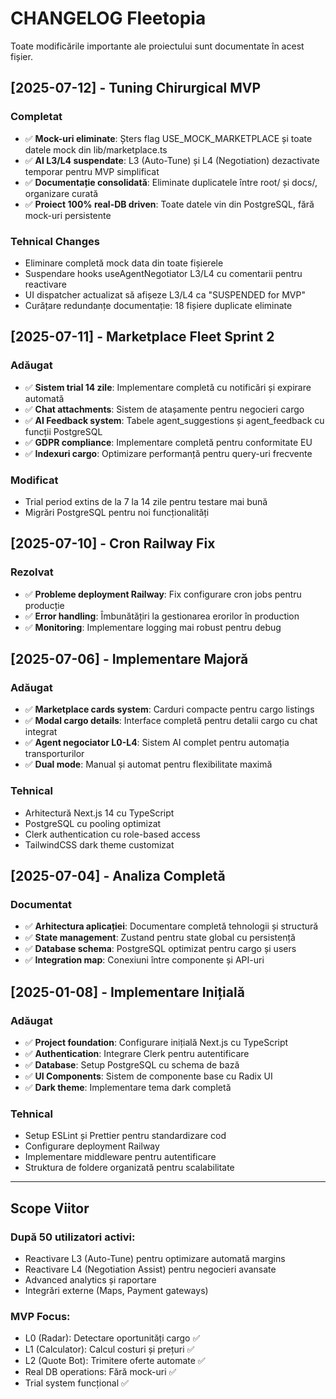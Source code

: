 # CHANGELOG Fleetopia

Toate modificările importante ale proiectului sunt documentate în acest fișier.

## [2025-07-12] - Tuning Chirurgical MVP
### Completat
- ✅ **Mock-uri eliminate**: Șters flag USE_MOCK_MARKETPLACE și toate datele mock din lib/marketplace.ts
- ✅ **AI L3/L4 suspendate**: L3 (Auto-Tune) și L4 (Negotiation) dezactivate temporar pentru MVP simplificat
- ✅ **Documentație consolidată**: Eliminate duplicatele între root/ și docs/, organizare curată
- ✅ **Proiect 100% real-DB driven**: Toate datele vin din PostgreSQL, fără mock-uri persistente

### Tehnical Changes
- Eliminare completă mock data din toate fișierele
- Suspendare hooks useAgentNegotiator L3/L4 cu comentarii pentru reactivare
- UI dispatcher actualizat să afișeze L3/L4 ca "SUSPENDED for MVP"
- Curățare redundanțe documentație: 18 fișiere duplicate eliminate

## [2025-07-11] - Marketplace Fleet Sprint 2
### Adăugat
- ✅ **Sistem trial 14 zile**: Implementare completă cu notificări și expirare automată
- ✅ **Chat attachments**: Sistem de atașamente pentru negocieri cargo
- ✅ **AI Feedback system**: Tabele agent_suggestions și agent_feedback cu funcții PostgreSQL
- ✅ **GDPR compliance**: Implementare completă pentru conformitate EU
- ✅ **Indexuri cargo**: Optimizare performanță pentru query-uri frecvente

### Modificat
- Trial period extins de la 7 la 14 zile pentru testare mai bună
- Migrări PostgreSQL pentru noi funcționalități

## [2025-07-10] - Cron Railway Fix
### Rezolvat
- ✅ **Probleme deployment Railway**: Fix configurare cron jobs pentru producție
- ✅ **Error handling**: Îmbunătățiri la gestionarea erorilor în production
- ✅ **Monitoring**: Implementare logging mai robust pentru debug

## [2025-07-06] - Implementare Majoră 
### Adăugat
- ✅ **Marketplace cards system**: Carduri compacte pentru cargo listings
- ✅ **Modal cargo details**: Interface completă pentru detalii cargo cu chat integrat
- ✅ **Agent negociator L0-L4**: Sistem AI complet pentru automația transporturilor
- ✅ **Dual mode**: Manual și automat pentru flexibilitate maximă

### Tehnical
- Arhitectură Next.js 14 cu TypeScript
- PostgreSQL cu pooling optimizat
- Clerk authentication cu role-based access
- TailwindCSS dark theme customizat

## [2025-07-04] - Analiza Completă
### Documentat
- ✅ **Arhitectura aplicației**: Documentare completă tehnologii și structură
- ✅ **State management**: Zustand pentru state global cu persistență
- ✅ **Database schema**: PostgreSQL optimizat pentru cargo și users
- ✅ **Integration map**: Conexiuni între componente și API-uri

## [2025-01-08] - Implementare Inițială
### Adăugat
- ✅ **Project foundation**: Configurare inițială Next.js cu TypeScript
- ✅ **Authentication**: Integrare Clerk pentru autentificare
- ✅ **Database**: Setup PostgreSQL cu schema de bază
- ✅ **UI Components**: Sistem de componente base cu Radix UI
- ✅ **Dark theme**: Implementare tema dark completă

### Tehnical
- Setup ESLint și Prettier pentru standardizare cod
- Configurare deployment Railway
- Implementare middleware pentru autentificare
- Struktura de foldere organizată pentru scalabilitate

---

## Scope Viitor

### După 50 utilizatori activi:
- Reactivare L3 (Auto-Tune) pentru optimizare automată margins
- Reactivare L4 (Negotiation Assist) pentru negocieri avansate
- Advanced analytics și raportare
- Integrări externe (Maps, Payment gateways)

### MVP Focus:
- L0 (Radar): Detectare oportunități cargo ✅
- L1 (Calculator): Calcul costuri și prețuri ✅ 
- L2 (Quote Bot): Trimitere oferte automate ✅
- Real DB operations: Fără mock-uri ✅
- Trial system funcțional ✅